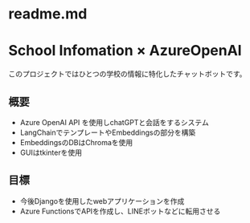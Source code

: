 # readme.md

# School Infomation × AzureOpenAI

このプロジェクトではひとつの学校の情報に特化したチャットボットです。

## 概要

- Azure OpenAI API を使用しchatGPTと会話をするシステム
- LangChainでテンプレートやEmbeddingsの部分を構築
- EmbeddingsのDBはChromaを使用
- GUIはtkinterを使用

## 目標

- 今後Djangoを使用したwebアプリケーションを作成
- Azure FunctionsでAPIを作成し、LINEボットなどに転用させる